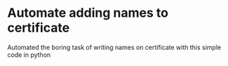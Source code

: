 # Automate adding names to certificate
Automated the boring task of writing names on certificate with this simple code in python
